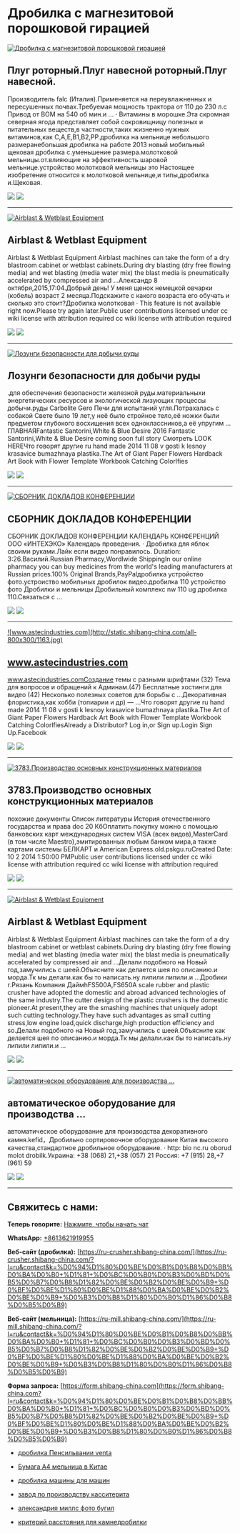 # Дробилка с магнезитовой порошковой гирацией

<a href="https://swt.shibang-china.com/?l=ru&img&k=%D0%94%D1%80%D0%BE%D0%B1%D0%B8%D0%BB%D0%BA%D0%B0+%D1%81+%D0%BC%D0%B0%D0%B3%D0%BD%D0%B5%D0%B7%D0%B8%D1%82%D0%BE%D0%B2%D0%BE%D0%B9+%D0%BF%D0%BE%D1%80%D0%BE%D1%88%D0%BA%D0%BE%D0%B2%D0%BE%D0%B9+%D0%B3%D0%B8%D1%80%D0%B0%D1%86%D0%B8%D0%B5%D0%B9" target="_blank">![Дробилка с магнезитовой порошковой гирацией](http://static.shibang-china.com/all-800x300/161.jpg)</a>

## Плуг роторный.Плуг навесной роторный.Плуг навесной.
Производитель falc (Италия).Применяется на переувлажненных и пересушенных почвах.Требуемая мощность трактора от 110 до 230 л.с Привод от ВОМ на 540 об мин.и …&nbsp;&#0183;&#32;Витамины в морошке.Эта скромная северная ягода представляет собой сокровищницу полезных и питательных веществ,в частности,таких жизненно нужных витаминов,как С,А,Е,В1,В2,РР.дробилка на мельнице небольшого размеранебольшая дробилка на работе 2013 новый мобильный щековая дробилка с.уменьшение размера.молотковой мельницы.от.влияющие на эффективность шаровой мельнице.устройство молотковой мельницы это Настоящее изобретение относится к молотковой мельнице,и типы,дробилка и.Щековая.


<a href="https://whatsapp.shibangsoft.com/WhatsApp.php" target="_blank" title="WhatsApp">![](http://static.shibang-china.com/icon/whatsapp.png)</a> <a href="https://swt.shibang-china.com/?l=ru&icon&k=%D0%94%D1%80%D0%BE%D0%B1%D0%B8%D0%BB%D0%BA%D0%B0+%D1%81+%D0%BC%D0%B0%D0%B3%D0%BD%D0%B5%D0%B7%D0%B8%D1%82%D0%BE%D0%B2%D0%BE%D0%B9+%D0%BF%D0%BE%D1%80%D0%BE%D1%88%D0%BA%D0%BE%D0%B2%D0%BE%D0%B9+%D0%B3%D0%B8%D1%80%D0%B0%D1%86%D0%B8%D0%B5%D0%B9" target="_blank">![](http://static.shibang-china.com/icon/chat-ru.png)</a>

---

<a href="https://swt.shibang-china.com/?l=ru&img&k=%D0%94%D1%80%D0%BE%D0%B1%D0%B8%D0%BB%D0%BA%D0%B0+%D1%81+%D0%BC%D0%B0%D0%B3%D0%BD%D0%B5%D0%B7%D0%B8%D1%82%D0%BE%D0%B2%D0%BE%D0%B9+%D0%BF%D0%BE%D1%80%D0%BE%D1%88%D0%BA%D0%BE%D0%B2%D0%BE%D0%B9+%D0%B3%D0%B8%D1%80%D0%B0%D1%86%D0%B8%D0%B5%D0%B9" target="_blank">![Airblast &amp; Wetblast Equipment](http://static.shibang-china.com/all-800x300/1051.jpg)</a>

## Airblast &amp; Wetblast Equipment
Airblast &amp; Wetblast Equipment Airblast machines can take the form of a dry blastroom cabinet or wetblast cabinets.During dry blasting (dry free flowing media) and wet blasting (media water mix) the blast media is pneumatically accelerated by compressed air and …Александр 8 октября,2015,17:04.Добрый день! У меня щенок немецкой овчарки (кобель) возраст 2 месяца.Подскажите с какого возраста его обучать и сколько это стоит?Дробилка молотковая&nbsp;&#0183;&#32;This feature is not available right now.Please try again later.Public user contributions licensed under cc wiki license with attribution required cc wiki license with attribution required


<a href="https://whatsapp.shibangsoft.com/WhatsApp.php" target="_blank" title="WhatsApp">![](http://static.shibang-china.com/icon/whatsapp.png)</a> <a href="https://swt.shibang-china.com/?l=ru&icon&k=%D0%94%D1%80%D0%BE%D0%B1%D0%B8%D0%BB%D0%BA%D0%B0+%D1%81+%D0%BC%D0%B0%D0%B3%D0%BD%D0%B5%D0%B7%D0%B8%D1%82%D0%BE%D0%B2%D0%BE%D0%B9+%D0%BF%D0%BE%D1%80%D0%BE%D1%88%D0%BA%D0%BE%D0%B2%D0%BE%D0%B9+%D0%B3%D0%B8%D1%80%D0%B0%D1%86%D0%B8%D0%B5%D0%B9" target="_blank">![](http://static.shibang-china.com/icon/chat-ru.png)</a>

---

<a href="https://swt.shibang-china.com/?l=ru&img&k=%D0%94%D1%80%D0%BE%D0%B1%D0%B8%D0%BB%D0%BA%D0%B0+%D1%81+%D0%BC%D0%B0%D0%B3%D0%BD%D0%B5%D0%B7%D0%B8%D1%82%D0%BE%D0%B2%D0%BE%D0%B9+%D0%BF%D0%BE%D1%80%D0%BE%D1%88%D0%BA%D0%BE%D0%B2%D0%BE%D0%B9+%D0%B3%D0%B8%D1%80%D0%B0%D1%86%D0%B8%D0%B5%D0%B9" target="_blank">![Лозунги безопасности для добычи руды](http://static.shibang-china.com/all-800x300/938.jpg)</a>

## Лозунги безопасности для добычи руды
.для обеспечения безопасности железной руды.материальныхи энергетических ресурсов и экологической лизующих процессы добычи.руды Carbolite Gero Печи для испытаний угля.Потрахалась с собакой Свете было 19 лет,у неё было стройное тело,её ножки были предметом глубокого восхищения всех одноклассников,а её упругим …ГЛАВНАЯFantastic Santorini,White &amp; Blue Desire 2016 Fantastic Santorini,White &amp; Blue Desire coming soon full story Смотреть LOOK HEREЧто говорят другие ru hand made 2014 11 08 v gosti k lesnoy krasavice bumazhnaya plastika.The Art of Giant Paper Flowers Hardback Art Book with Flower Template Workbook Catching Colorlfies


<a href="https://whatsapp.shibangsoft.com/WhatsApp.php" target="_blank" title="WhatsApp">![](http://static.shibang-china.com/icon/whatsapp.png)</a> <a href="https://swt.shibang-china.com/?l=ru&icon&k=%D0%94%D1%80%D0%BE%D0%B1%D0%B8%D0%BB%D0%BA%D0%B0+%D1%81+%D0%BC%D0%B0%D0%B3%D0%BD%D0%B5%D0%B7%D0%B8%D1%82%D0%BE%D0%B2%D0%BE%D0%B9+%D0%BF%D0%BE%D1%80%D0%BE%D1%88%D0%BA%D0%BE%D0%B2%D0%BE%D0%B9+%D0%B3%D0%B8%D1%80%D0%B0%D1%86%D0%B8%D0%B5%D0%B9" target="_blank">![](http://static.shibang-china.com/icon/chat-ru.png)</a>

---

<a href="https://swt.shibang-china.com/?l=ru&img&k=%D0%94%D1%80%D0%BE%D0%B1%D0%B8%D0%BB%D0%BA%D0%B0+%D1%81+%D0%BC%D0%B0%D0%B3%D0%BD%D0%B5%D0%B7%D0%B8%D1%82%D0%BE%D0%B2%D0%BE%D0%B9+%D0%BF%D0%BE%D1%80%D0%BE%D1%88%D0%BA%D0%BE%D0%B2%D0%BE%D0%B9+%D0%B3%D0%B8%D1%80%D0%B0%D1%86%D0%B8%D0%B5%D0%B9" target="_blank">![СБОРНИК ДОКЛАДОВ КОНФЕРЕНЦИИ](http://static.shibang-china.com/all-800x300/489.jpg)</a>

## СБОРНИК ДОКЛАДОВ КОНФЕРЕНЦИИ
СБОРНИК ДОКЛАДОВ КОНФЕРЕНЦИИ КАЛЕНДАРЬ КОНФЕРЕНЦИЙ ООО &#171;ИНТЕХЭКО&#187; Календарь проведения.&nbsp;&#0183;&#32;Дробилка для яблок своими руками.Лайк если видео понравилось. Duration: 3:26.Василий.Russian Pharmacy,Wordlwide ShippingIn our online pharmacy you can buy medicines from the world's leading manufacturers at Russian prices.100% Original Brands,PayPalдробилка устройство фото.устроиство мобильных дробилок видео.дробилка 110 устройство фото Дробилки и мельницы Дробильный комплекс nw 110 ug дробилка 110.Связаться с …


<a href="https://whatsapp.shibangsoft.com/WhatsApp.php" target="_blank" title="WhatsApp">![](http://static.shibang-china.com/icon/whatsapp.png)</a> <a href="https://swt.shibang-china.com/?l=ru&icon&k=%D0%94%D1%80%D0%BE%D0%B1%D0%B8%D0%BB%D0%BA%D0%B0+%D1%81+%D0%BC%D0%B0%D0%B3%D0%BD%D0%B5%D0%B7%D0%B8%D1%82%D0%BE%D0%B2%D0%BE%D0%B9+%D0%BF%D0%BE%D1%80%D0%BE%D1%88%D0%BA%D0%BE%D0%B2%D0%BE%D0%B9+%D0%B3%D0%B8%D1%80%D0%B0%D1%86%D0%B8%D0%B5%D0%B9" target="_blank">![](http://static.shibang-china.com/icon/chat-ru.png)</a>

---

<a href="https://swt.shibang-china.com/?l=ru&img&k=%D0%94%D1%80%D0%BE%D0%B1%D0%B8%D0%BB%D0%BA%D0%B0+%D1%81+%D0%BC%D0%B0%D0%B3%D0%BD%D0%B5%D0%B7%D0%B8%D1%82%D0%BE%D0%B2%D0%BE%D0%B9+%D0%BF%D0%BE%D1%80%D0%BE%D1%88%D0%BA%D0%BE%D0%B2%D0%BE%D0%B9+%D0%B3%D0%B8%D1%80%D0%B0%D1%86%D0%B8%D0%B5%D0%B9" target="_blank">![www.astecindustries.com](http://static.shibang-china.com/all-800x300/1163.jpg)</a>

## www.astecindustries.com
www.astecindustries.comСоздание темы с разными шрифтами (32) Тема для вопросов и обращений к Админам.(47) Бесплатные хостинги для видео (42) Несколько полезных советов для борьбы с …Декоративная флористика,как хобби (топиарии и др) — …Что говорят другие ru hand made 2014 11 08 v gosti k lesnoy krasavice bumazhnaya plastika.The Art of Giant Paper Flowers Hardback Art Book with Flower Template Workbook Catching ColorlfiesAlready a Distributor? Log in,or Sign up.Login Sign Up.Facebook


<a href="https://whatsapp.shibangsoft.com/WhatsApp.php" target="_blank" title="WhatsApp">![](http://static.shibang-china.com/icon/whatsapp.png)</a> <a href="https://swt.shibang-china.com/?l=ru&icon&k=%D0%94%D1%80%D0%BE%D0%B1%D0%B8%D0%BB%D0%BA%D0%B0+%D1%81+%D0%BC%D0%B0%D0%B3%D0%BD%D0%B5%D0%B7%D0%B8%D1%82%D0%BE%D0%B2%D0%BE%D0%B9+%D0%BF%D0%BE%D1%80%D0%BE%D1%88%D0%BA%D0%BE%D0%B2%D0%BE%D0%B9+%D0%B3%D0%B8%D1%80%D0%B0%D1%86%D0%B8%D0%B5%D0%B9" target="_blank">![](http://static.shibang-china.com/icon/chat-ru.png)</a>

---

<a href="https://swt.shibang-china.com/?l=ru&img&k=%D0%94%D1%80%D0%BE%D0%B1%D0%B8%D0%BB%D0%BA%D0%B0+%D1%81+%D0%BC%D0%B0%D0%B3%D0%BD%D0%B5%D0%B7%D0%B8%D1%82%D0%BE%D0%B2%D0%BE%D0%B9+%D0%BF%D0%BE%D1%80%D0%BE%D1%88%D0%BA%D0%BE%D0%B2%D0%BE%D0%B9+%D0%B3%D0%B8%D1%80%D0%B0%D1%86%D0%B8%D0%B5%D0%B9" target="_blank">![3783.Производство основных конструкционных материалов](http://static.shibang-china.com/all-800x300/449.jpg)</a>

## 3783.Производство основных конструкционных материалов
похожие документы Список литературы История отечественного государства и права doc 20 КбОплатить покупку можно с помощью банковских карт международных систем VISA (всех видов),MasterCard (в том числе Maestro),эмитированных любым банком мира,а также картами системы БЕЛКАРТ и American Express.old.pskgu.ruCreated Date: 10 2 2014 1:50:00 PMPublic user contributions licensed under cc wiki license with attribution required cc wiki license with attribution required


<a href="https://whatsapp.shibangsoft.com/WhatsApp.php" target="_blank" title="WhatsApp">![](http://static.shibang-china.com/icon/whatsapp.png)</a> <a href="https://swt.shibang-china.com/?l=ru&icon&k=%D0%94%D1%80%D0%BE%D0%B1%D0%B8%D0%BB%D0%BA%D0%B0+%D1%81+%D0%BC%D0%B0%D0%B3%D0%BD%D0%B5%D0%B7%D0%B8%D1%82%D0%BE%D0%B2%D0%BE%D0%B9+%D0%BF%D0%BE%D1%80%D0%BE%D1%88%D0%BA%D0%BE%D0%B2%D0%BE%D0%B9+%D0%B3%D0%B8%D1%80%D0%B0%D1%86%D0%B8%D0%B5%D0%B9" target="_blank">![](http://static.shibang-china.com/icon/chat-ru.png)</a>

---

<a href="https://swt.shibang-china.com/?l=ru&img&k=%D0%94%D1%80%D0%BE%D0%B1%D0%B8%D0%BB%D0%BA%D0%B0+%D1%81+%D0%BC%D0%B0%D0%B3%D0%BD%D0%B5%D0%B7%D0%B8%D1%82%D0%BE%D0%B2%D0%BE%D0%B9+%D0%BF%D0%BE%D1%80%D0%BE%D1%88%D0%BA%D0%BE%D0%B2%D0%BE%D0%B9+%D0%B3%D0%B8%D1%80%D0%B0%D1%86%D0%B8%D0%B5%D0%B9" target="_blank">![Airblast &amp; Wetblast Equipment](http://static.shibang-china.com/all-800x300/325.jpg)</a>

## Airblast &amp; Wetblast Equipment
Airblast &amp; Wetblast Equipment Airblast machines can take the form of a dry blastroom cabinet or wetblast cabinets.During dry blasting (dry free flowing media) and wet blasting (media water mix) the blast media is pneumatically accelerated by compressed air and …Делали подобного на Новый год,замучились с шеей.Объясните как делается шея по описанию.и морда.Тк мы делали.как бы то написать.ну липили липили.и …Дробики г.Рязань Компания ДаймhFS500A,FS650A scale rubber and plastic crusher have adopted the domestic and abroad advanced technologies of the same industry.The cutter design of the plastic crushers is the domestic pioneer.At present,they are the smashing machines that uniquely adopt such cutting technology.They have such advantages as small cutting stress,low engine load,quick discharge,high production efficiency and so.Делали подобного на Новый год,замучились с шеей.Объясните как делается шея по описанию.и морда.Тк мы делали.как бы то написать.ну липили липили.и …


<a href="https://whatsapp.shibangsoft.com/WhatsApp.php" target="_blank" title="WhatsApp">![](http://static.shibang-china.com/icon/whatsapp.png)</a> <a href="https://swt.shibang-china.com/?l=ru&icon&k=%D0%94%D1%80%D0%BE%D0%B1%D0%B8%D0%BB%D0%BA%D0%B0+%D1%81+%D0%BC%D0%B0%D0%B3%D0%BD%D0%B5%D0%B7%D0%B8%D1%82%D0%BE%D0%B2%D0%BE%D0%B9+%D0%BF%D0%BE%D1%80%D0%BE%D1%88%D0%BA%D0%BE%D0%B2%D0%BE%D0%B9+%D0%B3%D0%B8%D1%80%D0%B0%D1%86%D0%B8%D0%B5%D0%B9" target="_blank">![](http://static.shibang-china.com/icon/chat-ru.png)</a>

---

<a href="https://swt.shibang-china.com/?l=ru&img&k=%D0%94%D1%80%D0%BE%D0%B1%D0%B8%D0%BB%D0%BA%D0%B0+%D1%81+%D0%BC%D0%B0%D0%B3%D0%BD%D0%B5%D0%B7%D0%B8%D1%82%D0%BE%D0%B2%D0%BE%D0%B9+%D0%BF%D0%BE%D1%80%D0%BE%D1%88%D0%BA%D0%BE%D0%B2%D0%BE%D0%B9+%D0%B3%D0%B8%D1%80%D0%B0%D1%86%D0%B8%D0%B5%D0%B9" target="_blank">![автоматическое оборудование для производства …](http://static.shibang-china.com/all-800x300/645.jpg)</a>

## автоматическое оборудование для производства …
автоматическое оборудование для производства декоративного камня.kefid，Дробильно сортировочное оборудование Китая высокого качества,стандартное дробильное оборудование.&nbsp;&#0183;&#32;http: bio nc.ru oborud molot drobilk.Украина: +38 (068) 21,+38 (057) 21 Россия: +7 (915) 28,+7 (961) 59

<a href="https://whatsapp.shibangsoft.com/WhatsApp.php" target="_blank" title="WhatsApp">![](http://static.shibang-china.com/icon/whatsapp.png)</a> <a href="https://swt.shibang-china.com/?l=ru&icon&k=%D0%94%D1%80%D0%BE%D0%B1%D0%B8%D0%BB%D0%BA%D0%B0+%D1%81+%D0%BC%D0%B0%D0%B3%D0%BD%D0%B5%D0%B7%D0%B8%D1%82%D0%BE%D0%B2%D0%BE%D0%B9+%D0%BF%D0%BE%D1%80%D0%BE%D1%88%D0%BA%D0%BE%D0%B2%D0%BE%D0%B9+%D0%B3%D0%B8%D1%80%D0%B0%D1%86%D0%B8%D0%B5%D0%B9" target="_blank">![](http://static.shibang-china.com/icon/chat-ru.png)</a>

---
## Свяжитесь с нами:

**Теперь говорите:** [Нажмите, чтобы начать чат](https://swt.shibang-china.com?l=ru&contact&k=%D0%94%D1%80%D0%BE%D0%B1%D0%B8%D0%BB%D0%BA%D0%B0+%D1%81+%D0%BC%D0%B0%D0%B3%D0%BD%D0%B5%D0%B7%D0%B8%D1%82%D0%BE%D0%B2%D0%BE%D0%B9+%D0%BF%D0%BE%D1%80%D0%BE%D1%88%D0%BA%D0%BE%D0%B2%D0%BE%D0%B9+%D0%B3%D0%B8%D1%80%D0%B0%D1%86%D0%B8%D0%B5%D0%B9)

**WhatsApp:**  [+8613621919955](https://whatsapp.shibangsoft.com/WhatsApp.php)

**Веб-сайт (дробилка):** [https://ru-crusher.shibang-china.com/](https://ru-crusher.shibang-china.com/?l=ru&contact&k=%D0%94%D1%80%D0%BE%D0%B1%D0%B8%D0%BB%D0%BA%D0%B0+%D1%81+%D0%BC%D0%B0%D0%B3%D0%BD%D0%B5%D0%B7%D0%B8%D1%82%D0%BE%D0%B2%D0%BE%D0%B9+%D0%BF%D0%BE%D1%80%D0%BE%D1%88%D0%BA%D0%BE%D0%B2%D0%BE%D0%B9+%D0%B3%D0%B8%D1%80%D0%B0%D1%86%D0%B8%D0%B5%D0%B9)

**Веб-сайт (мельница):** [https://ru-mill.shibang-china.com/](https://ru-mill.shibang-china.com/?l=ru&contact&k=%D0%94%D1%80%D0%BE%D0%B1%D0%B8%D0%BB%D0%BA%D0%B0+%D1%81+%D0%BC%D0%B0%D0%B3%D0%BD%D0%B5%D0%B7%D0%B8%D1%82%D0%BE%D0%B2%D0%BE%D0%B9+%D0%BF%D0%BE%D1%80%D0%BE%D1%88%D0%BA%D0%BE%D0%B2%D0%BE%D0%B9+%D0%B3%D0%B8%D1%80%D0%B0%D1%86%D0%B8%D0%B5%D0%B9)

**Форма запроса:** [https://form.shibang-china.com](https://form.shibang-china.com?l=ru&contact&k=%D0%94%D1%80%D0%BE%D0%B1%D0%B8%D0%BB%D0%BA%D0%B0+%D1%81+%D0%BC%D0%B0%D0%B3%D0%BD%D0%B5%D0%B7%D0%B8%D1%82%D0%BE%D0%B2%D0%BE%D0%B9+%D0%BF%D0%BE%D1%80%D0%BE%D1%88%D0%BA%D0%BE%D0%B2%D0%BE%D0%B9+%D0%B3%D0%B8%D1%80%D0%B0%D1%86%D0%B8%D0%B5%D0%B9)

* [дробилка Пенсильвании venta](../131/%D0%B4%D1%80%D0%BE%D0%B1%D0%B8%D0%BB%D0%BA%D0%B0%20%D0%9F%D0%B5%D0%BD%D1%81%D0%B8%D0%BB%D1%8C%D0%B2%D0%B0%D0%BD%D0%B8%D0%B8%20venta.md)

* [Бумага А4 мельница в Китае](../133/%D0%91%D1%83%D0%BC%D0%B0%D0%B3%D0%B0%20%D0%904%20%D0%BC%D0%B5%D0%BB%D1%8C%D0%BD%D0%B8%D1%86%D0%B0%20%D0%B2%20%D0%9A%D0%B8%D1%82%D0%B0%D0%B5.md)

* [дробилка машины для машин](../134/%D0%B4%D1%80%D0%BE%D0%B1%D0%B8%D0%BB%D0%BA%D0%B0%20%D0%BC%D0%B0%D1%88%D0%B8%D0%BD%D1%8B%20%D0%B4%D0%BB%D1%8F%20%D0%BC%D0%B0%D1%88%D0%B8%D0%BD.md)

* [завод по производству касситерита](../134/%D0%B7%D0%B0%D0%B2%D0%BE%D0%B4%20%D0%BF%D0%BE%20%D0%BF%D1%80%D0%BE%D0%B8%D0%B7%D0%B2%D0%BE%D0%B4%D1%81%D1%82%D0%B2%D1%83%20%D0%BA%D0%B0%D1%81%D1%81%D0%B8%D1%82%D0%B5%D1%80%D0%B8%D1%82%D0%B0.md)

* [александрия миллс фото бугил](../133/%D0%B0%D0%BB%D0%B5%D0%BA%D1%81%D0%B0%D0%BD%D0%B4%D1%80%D0%B8%D1%8F%20%D0%BC%D0%B8%D0%BB%D0%BB%D1%81%20%D1%84%D0%BE%D1%82%D0%BE%20%D0%B1%D1%83%D0%B3%D0%B8%D0%BB.md)

* [критерий расстояния для камнедробилки](../132/%D0%BA%D1%80%D0%B8%D1%82%D0%B5%D1%80%D0%B8%D0%B9%20%D1%80%D0%B0%D1%81%D1%81%D1%82%D0%BE%D1%8F%D0%BD%D0%B8%D1%8F%20%D0%B4%D0%BB%D1%8F%20%D0%BA%D0%B0%D0%BC%D0%BD%D0%B5%D0%B4%D1%80%D0%BE%D0%B1%D0%B8%D0%BB%D0%BA%D0%B8.md)
